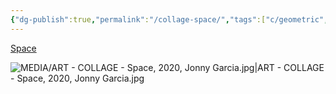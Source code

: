 ```yaml
---
{"dg-publish":true,"permalink":"/collage-space/","tags":["c/geometric","c/man","c/woman","c/colour-blue","c/colour-purple","c/dance/CI","collage/year-2020"],"created":"2024-06-28T12:56:49.000-04:00","updated":"2025-09-10T10:19:05.839-04:00"}
---
```



[Space](https://www.instagram.com/p/B8AsWSJBCCK/)

![MEDIA/ART - COLLAGE - Space, 2020, Jonny Garcia.jpg|ART - COLLAGE - Space, 2020, Jonny Garcia.jpg](/img/user/MEDIA/ART%20-%20COLLAGE%20-%20Space,%202020,%20Jonny%20Garcia.jpg)
